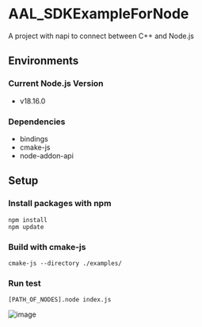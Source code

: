 # AAL_SDKExampleForNode
A project with napi to connect between C++ and Node.js

## Environments
### Current Node.js Version
 - v18.16.0
### Dependencies
 - bindings
 - cmake-js
 - node-addon-api

## Setup
### Install packages with npm
```
npm install
npm update
```

### Build with cmake-js
```
cmake-js --directory ./examples/
```

### Run test
```
[PATH_OF_NODES].node index.js
```
![image](https://github.com/AlcheraInc/AAL_SDKExampleForNode/assets/106507679/59455a7e-4ab0-4da6-a968-6a5b6a3e7445)
